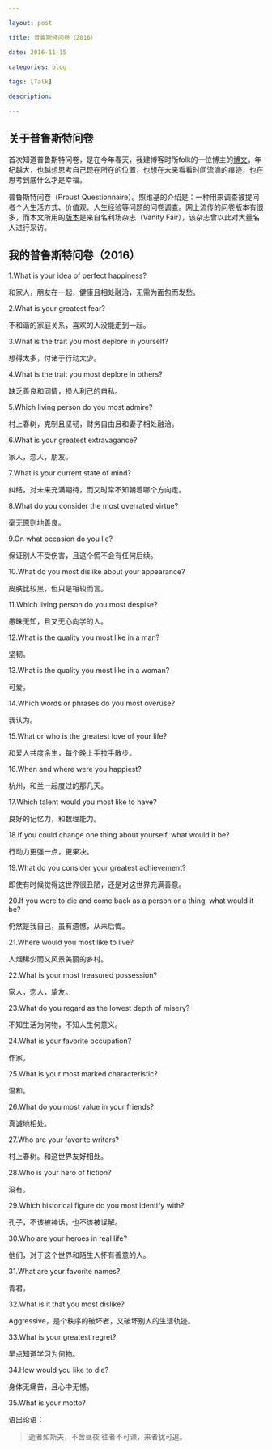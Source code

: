 ```yaml
--- 

layout: post 

title: 普鲁斯特问卷（2016）

date: 2016-11-15

categories: blog
 
tags: [Talk]

description: 

---
```


## 关于普鲁斯特问卷

首次知道普鲁斯特问卷，是在今年春天，我建博客时所folk的一位博主的[博文](http://azeril.me/blog/Proust-Questionnaire.html)。年纪越大，也越想思考自己现在所在的位置，也想在未来看看时间流淌的痕迹，也在思考到底什么才是幸福。

普鲁斯特问卷（Proust Questionnaire）。照维基的介绍是：一种用来调查被提问者个人生活方式、价值观、人生经验等问题的问卷调查。网上流传的问卷版本有很多，而本文所用的[版本](http://www.vanityfair.com/magazine/2000/01/proust-questionnaire)是来自名利场杂志（Vanity Fair），该杂志曾以此对大量名人进行采访。

## 我的普鲁斯特问卷（2016）

1.What is your idea of perfect happiness?

和家人，朋友在一起，健康且相处融洽，无需为面包而发愁。

2.What is your greatest fear?

不和谐的家庭关系，喜欢的人没能走到一起。

3.What is the trait you most deplore in yourself?

想得太多，付诸于行动太少。

4.What is the trait you most deplore in others?

缺乏善良和同情，损人利己的自私。

5.Which living person do you most admire?

村上春树，克制且坚韧，财务自由且和妻子相处融洽。

6.What is your greatest extravagance?

家人，恋人，朋友。

7.What is your current state of mind?

纠结，对未来充满期待，而又时常不知朝着哪个方向走。

8.What do you consider the most overrated virtue?

毫无原则地善良。

9.On what occasion do you lie?

保证别人不受伤害，且这个慌不会有任何后续。

10.What do you most dislike about your appearance?

皮肤比较黑，但只是相较而言。

11.Which living person do you most despise?

愚昧无知，且又无心向学的人。

12.What is the quality you most like in a man?

坚韧。

13.What is the quality you most like in a woman?

可爱。

14.Which words or phrases do you most overuse?

我认为。

15.What or who is the greatest love of your life?

和爱人共度余生，每个晚上手拉手散步。

16.When and where were you happiest?

杭州，和兰一起度过的那几天。

17.Which talent would you most like to have?

良好的记忆力，和数理能力。

18.If you could change one thing about yourself, what would it be?

行动力更强一点，更果决。

19.What do you consider your greatest achievement?

即使有时候觉得这世界很丑陋，还是对这世界充满善意。

20.If you were to die and come back as a person or a thing, what would it be?

仍然是我自己，虽有遗憾，从未后悔。

21.Where would you most like to live?

人烟稀少而又风景美丽的乡村。

22.What is your most treasured possession?

家人，恋人，挚友。

23.What do you regard as the lowest depth of misery?

不知生活为何物，不知人生何意义。

24.What is your favorite occupation?

作家。

25.What is your most marked characteristic?

温和。

26.What do you most value in your friends?

真诚地相处。

27.Who are your favorite writers?

村上春树。和这世界友好相处。

28.Who is your hero of fiction?

没有。

29.Which historical figure do you most identify with?

孔子，不该被神话，也不该被误解。

30.Who are your heroes in real life?

他们，对于这个世界和陌生人怀有善意的人。

31.What are your favorite names?

青君。

32.What is it that you most dislike?

Aggressive，是个秩序的破坏者，又破坏别人的生活轨迹。

33.What is your greatest regret?

早点知道学习为何物。

34.How would you like to die?

身体无痛苦，且心中无憾。

35.What is your motto?

语出论语：

> 逝者如斯夫，不舍昼夜
往者不可谏，来者犹可追。
